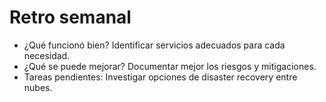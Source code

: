# Retro semanal

- ¿Qué funcionó bien? Identificar servicios adecuados para cada necesidad.
- ¿Qué se puede mejorar? Documentar mejor los riesgos y mitigaciones.
- Tareas pendientes: Investigar opciones de disaster recovery entre nubes.
